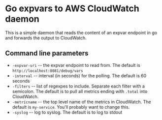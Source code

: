 # Go expvars to AWS CloudWatch daemon

This is a simple daemon that reads the content of an expvar endpoint in 
go and forwards the output to CloudWatch. 

## Command line parameters
* `-expvar-uri` -- the expvar endpoint to read from. The default is 
  `http://localhost:8081/debug/vars`
* `-interval` -- interval (in seconds) for the polling. The default is 60 seconds
* `-filters` -- list of regexpes to include. Separate each filter with a semicolon. 
  The default is to pull all metrics ending with `.total` into CloudWatch.
* `-metricname` -- the top level name of the metrics in CloudWatch. The default 
  is `my-service`. You'll probably want to change this.
* `-syslog` -- log to syslog. The default is to log to stdout
